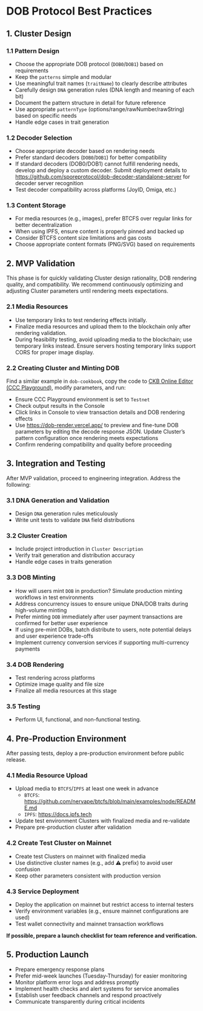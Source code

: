 # DOB Protocol Best Practices

## 1. Cluster Design

### 1.1 Pattern Design
- Choose the appropriate DOB protocol (`DOB0`/`DOB1`) based on requirements
- Keep the `patterns` simple and modular
- Use meaningful trait names (`traitName`) to clearly describe attributes
- Carefully design `DNA` generation rules (DNA length and meaning of each bit)
- Document the pattern structure in detail for future reference
- Use appropriate `patternType` (options/range/rawNumber/rawString) based on specific needs
- Handle edge cases in trait generation

### 1.2 Decoder Selection
- Choose appropriate decoder based on rendering needs
- Prefer standard decoders (`DOB0`/`DOB1`) for better compatibility
- If standard decoders (DOB0/DOB1) cannot fulfill rendering needs, develop and deploy a custom decoder. Submit deployment details to https://github.com/sporeprotocol/dob-decoder-standalone-server for decoder server recognition
- Test decoder compatibility across platforms (JoyID, Omiga, etc.)

### 1.3 Content Storage
- For media resources (e.g., images), prefer BTCFS over regular links for better decentralization
- When using IPFS, ensure content is properly pinned and backed up
- Consider BTCFS content size limitations and gas costs
- Choose appropriate content formats (PNG/SVG) based on requirements

## 2. MVP Validation

This phase is for quickly validating Cluster design rationality, DOB rendering quality, and compatibility. We recommend continuously optimizing and adjusting Cluster parameters until rendering meets expectations.

### 2.1 Media Resources
- Use temporary links to test rendering effects initially.
- Finalize media resources and upload them to the blockchain only after rendering validation.
- During feasibility testing, avoid uploading media to the blockchain; use temporary links instead. Ensure servers hosting temporary links support CORS for proper image display.

### 2.2 Creating Cluster and Minting DOB
Find a similar example in `dob-cookbook`, copy the code to [CKB Online Editor (CCC Playground)](https://live.ckbccc.com/), modify parameters, and run:

- Ensure CCC Playground environment is set to `Testnet`
- Check output results in the Console
- Click links in Console to view transaction details and DOB rendering effects
- Use https://dob-render.vercel.app/ to preview and fine-tune DOB parameters by editing the decode response JSON. Update Cluster’s pattern configuration once rendering meets expectations
- Confirm rendering compatibility and quality before proceeding

## 3. Integration and Testing

After MVP validation, proceed to engineering integration. Address the following:

### 3.1 DNA Generation and Validation
- Design `DNA` generation rules meticulously
- Write unit tests to validate `DNA` field distributions

### 3.2 Cluster Creation
- Include project introduction in `Cluster Description`
- Verify trait generation and distribution accuracy
- Handle edge cases in traits generation

### 3.3 DOB Minting
- How will users mint `DOB` in production? Simulate production minting workflows in test environments
- Address concurrency issues to ensure unique DNA/DOB traits during high-volume minting
- Prefer minting `DOB` immediately after user payment transactions are confirmed for better user experience
- If using pre-mint DOBs, batch distribute to users, note potential delays and user experience trade-offs
- Implement currency conversion services if supporting multi-currency payments

### 3.4 DOB Rendering
- Test rendering across platforms
- Optimize image quality and file size
- Finalize all media resources at this stage

### 3.5 Testing
- Perform UI, functional, and non-functional testing.

## 4. Pre-Production Environment

After passing tests, deploy a pre-production environment before public release.

### 4.1 Media Resource Upload
- Upload media to `BTCFS`/`IPFS` at least one week in advance
  - `BTCFS`: https://github.com/nervape/btcfs/blob/main/examples/node/README.md
  - `IPFS`: https://docs.ipfs.tech 
- Update test environment Clusters with finalized media and re-validate
- Prepare pre-production cluster after validation

### 4.2 Create Test Cluster on Mainnet
- Create test Clusters on mainnet with finalized media
- Use distinctive cluster names (e.g., add ⚠️ prefix) to avoid user confusion
- Keep other parameters consistent with production version

### 4.3 Service Deployment
- Deploy the application on mainnet but restrict access to internal testers
- Verify environment variables (e.g., ensure mainnet configurations are used)
- Test wallet connectivity and mainnet transaction workflows

**If possible, prepare a launch checklist for team reference and verification.**

## 5. Production Launch

- Prepare emergency response plans
- Prefer mid-week launches (Tuesday-Thursday) for easier monitoring
- Monitor platform error logs and address promptly
- Implement health checks and alert systems for service anomalies
- Establish user feedback channels and respond proactively
- Communicate transparently during critical incidents